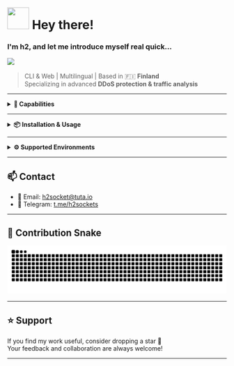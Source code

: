 # <img src="https://github.com/images/mona-whisper.gif" width="50" height="50"> Hey there!
### I'm h2, and let me introduce myself real quick...

<img src="https://i.gifer.com/8V60.gif" width="500"></img>

> CLI & Web | Multilingual | Based in 🇫🇮 **Finland**  
> Specializing in advanced **DDoS protection & traffic analysis**

---
<details>
  <summary><strong>🌱 Capabilities</strong></summary>
  
```
## 🛠️ Development Stack

- Platforms: CLI tools & Web apps
- Development: Full-Stack (strong point in: javascript, elixir and web languages)
- OS: Artix & W11

---

## 🌐 Spoken Languages

- 🇫🇮 Finnish (Suomi)  
- 🇬🇧 English  
- 🇫🇷 French

---

## 🔐 Domain Focus

- 🛡️ DDoS Protection  
- 📊 Network Analysis  
- 🔍 Deep Protocol Inspection 
- ⚙️ Real-Time Traffic Intelligence

---

## 🚀 Content

- ⚡ High-performance CLI tools for many purposes
- 🌍 Scalable web interfaces for various needs
- 🔁 Multi-language backend integration  
- 💾 Efficient low-level tooling (Assembly / C)  
- 🧬 Custom protocol analyzers  
- 🕸️ Web/API layer protection  
```

</details>

---

<details>
  <summary><strong>📦 Installation & Usage</strong></summary>

```bash
# Clone the repo
git clone https://github.com/h2sockets/h2sockets.git
cd h2sockets

# Setup
gcc -o h2sockets h2sockets.c -pthread

# Run
./h2sockets
```

> Now you can use me! :)

</details>

---

<details>
  <summary><strong>⚙️ Supported Environments</strong></summary>

- 🐧 Linux (Ubuntu, Arch, Alpine)  
- 🪟 Windows 10+  
- 🍎 macOS (M1+ supported)  
- 🐳 Docker & VM compatible  

</details>

---

## 📫 Contact

- 📧 Email: [h2socket@tuta.io](mailto:h2socket@tuta.io)  
- 💬 Telegram: [t.me/h2sockets](https://t.me/h2sockets)

---

## 🐍 Contribution Snake

<picture>
  <source media="(prefers-color-scheme: dark)" srcset="https://raw.githubusercontent.com/h2sockets/h2sockets/output/github-contribution-grid-snake-dark.svg">
  <source media="(prefers-color-scheme: light)" srcset="https://raw.githubusercontent.com/h2sockets/h2sockets/output/github-contribution-grid-snake.svg">
  <img alt="github contribution grid snake animation" src="https://raw.githubusercontent.com/h2sockets/h2sockets/output/github-contribution-grid-snake.svg">
</picture>

---

## ⭐ Support

If you find my work useful, consider dropping a star 🌟  
Your feedback and collaboration are always welcome!

---
